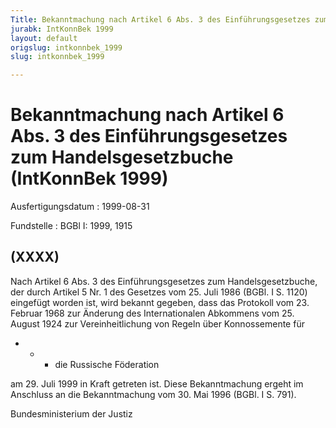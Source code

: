 ```yaml
---
Title: Bekanntmachung nach Artikel 6 Abs. 3 des Einführungsgesetzes zum Handelsgesetzbuche
jurabk: IntKonnBek 1999
layout: default
origslug: intkonnbek_1999
slug: intkonnbek_1999

---
```


# Bekanntmachung nach Artikel 6 Abs. 3 des Einführungsgesetzes zum Handelsgesetzbuche (IntKonnBek 1999)

Ausfertigungsdatum
:   1999-08-31

Fundstelle
:   BGBl I: 1999, 1915

## (XXXX)

Nach Artikel 6 Abs. 3 des Einführungsgesetzes zum Handelsgesetzbuche,
der durch Artikel 5 Nr. 1 des Gesetzes vom 25. Juli 1986 (BGBl. I S.
1120) eingefügt worden ist, wird bekannt gegeben, dass das Protokoll
vom 23. Februar 1968 zur Änderung des Internationalen Abkommens vom
25\. August 1924 zur Vereinheitlichung von Regeln über Konnossemente
für

*
    *
        *   die Russische Föderation









am 29. Juli 1999 in Kraft getreten ist.
Diese Bekanntmachung ergeht im Anschluss an die Bekanntmachung vom 30.
Mai 1996 (BGBl. I S. 791).

Bundesministerium der Justiz

